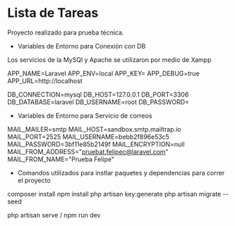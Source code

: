 # Lista de Tareas
Proyecto realizado para prueba técnica.

- Variables de Entorno para Conexión con DB

Los servicios de la MySQl y Apache se utilizaron por medio de Xampp

APP_NAME=Laravel
APP_ENV=local
APP_KEY=
APP_DEBUG=true
APP_URL=http://localhost

DB_CONNECTION=mysql
DB_HOST=127.0.0.1
DB_PORT=3306
DB_DATABASE=laravel
DB_USERNAME=root
DB_PASSWORD=


- Variables de Entorno para Servicio de correos

MAIL_MAILER=smtp
MAIL_HOST=sandbox.smtp.mailtrap.io
MAIL_PORT=2525
MAIL_USERNAME=bebb2f896e53c5
MAIL_PASSWORD=3bf11e85b2149f
MAIL_ENCRYPTION=null
MAIL_FROM_ADDRESS="pruebat.felipec@laravel.com"
MAIL_FROM_NAME="Prueba Felipe"

- Comandos utilizados para instlar paquetes y dependencias para correr el proyecto

composer install
npm install
php artisan key:generate
php artisan migrate --seed

php artisan serve / npm run dev

